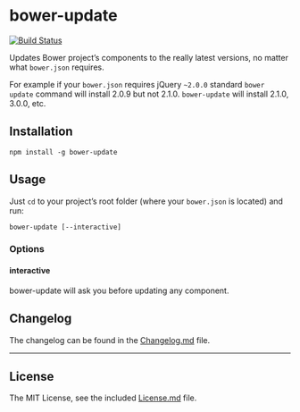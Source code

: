 # bower-update

[![Build Status](https://travis-ci.org/sapegin/bower-update.png)](https://travis-ci.org/sapegin/bower-update)

Updates Bower project’s components to the really latest versions, no matter what `bower.json` requires.

For example if your `bower.json` requires jQuery `~2.0.0` standard `bower update` command will install 2.0.9 but not 2.1.0. `bower-update` will install 2.1.0, 3.0.0, etc.


## Installation

```
npm install -g bower-update
```

## Usage

Just `cd` to your project’s root folder (where your `bower.json` is located) and run:

```
bower-update [--interactive]
```

### Options

#### interactive

bower-update will ask you before updating any component.


## Changelog

The changelog can be found in the [Changelog.md](Changelog.md) file.

---

## License

The MIT License, see the included [License.md](License.md) file.
